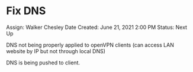 # Fix DNS

Assign: Walker Chesley
Date Created: June 21, 2021 2:00 PM
Status: Next Up

DNS not being properly applied to openVPN clients (can access LAN website by IP but not through local DNS) 

DNS is being pushed to client.